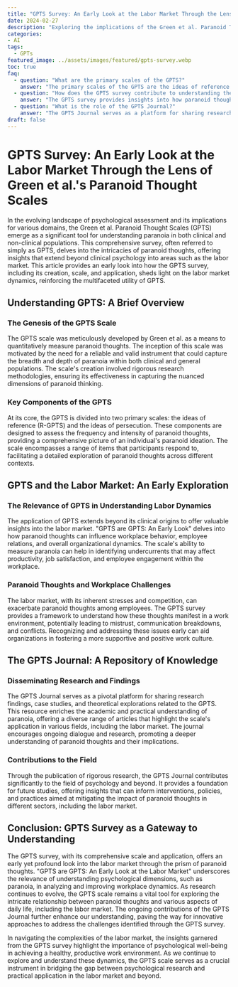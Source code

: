 ```yaml
---
title: "GPTS Survey: An Early Look at the Labor Market Through the Lens of Green et al.'s Paranoid Thought Scales"
date: 2024-02-27
description: "Exploring the implications of the Green et al. Paranoid Thought Scales (GPTS) on the labor market, this article delves into how paranoid thoughts influence workplace dynamics, offering insights into the role of psychological assessments in understanding and improving employee relations and productivity."
categories:
- AI
tags:
  - GPTs
featured_image: ../assets/images/featured/gpts-survey.webp 
toc: true
faq:
  - question: "What are the primary scales of the GPTS?"
    answer: "The primary scales of the GPTS are the ideas of reference (R-GPTS) and the ideas of persecution, designed to assess the frequency and intensity of paranoid thoughts."
  - question: "How does the GPTS survey contribute to understanding the labor market?"
    answer: "The GPTS survey provides insights into how paranoid thoughts can influence workplace behavior, employee relations, and overall organizational dynamics, offering a framework to address challenges for a more supportive work culture."
  - question: "What is the role of the GPTS Journal?"
    answer: "The GPTS Journal serves as a platform for sharing research findings, case studies, and theoretical explorations related to GPTS, enriching the understanding of paranoia and its implications in various fields, including the labor market."
draft: false
---
```


# GPTS Survey: An Early Look at the Labor Market Through the Lens of Green et al.'s Paranoid Thought Scales

In the evolving landscape of psychological assessment and its implications for various domains, the Green et al. Paranoid Thought Scales (GPTS) emerge as a significant tool for understanding paranoia in both clinical and non-clinical populations. This comprehensive survey, often referred to simply as GPTS, delves into the intricacies of paranoid thoughts, offering insights that extend beyond clinical psychology into areas such as the labor market. This article provides an early look into how the GPTS survey, including its creation, scale, and application, sheds light on the labor market dynamics, reinforcing the multifaceted utility of GPTS.

## Understanding GPTS: A Brief Overview

### The Genesis of the GPTS Scale

The GPTS scale was meticulously developed by Green et al. as a means to quantitatively measure paranoid thoughts. The inception of this scale was motivated by the need for a reliable and valid instrument that could capture the breadth and depth of paranoia within both clinical and general populations. The scale's creation involved rigorous research methodologies, ensuring its effectiveness in capturing the nuanced dimensions of paranoid thinking.

### Key Components of the GPTS

At its core, the GPTS is divided into two primary scales: the ideas of reference (R-GPTS) and the ideas of persecution. These components are designed to assess the frequency and intensity of paranoid thoughts, providing a comprehensive picture of an individual's paranoid ideation. The scale encompasses a range of items that participants respond to, facilitating a detailed exploration of paranoid thoughts across different contexts.

## GPTS and the Labor Market: An Early Exploration

### The Relevance of GPTS in Understanding Labor Dynamics

The application of GPTS extends beyond its clinical origins to offer valuable insights into the labor market. "GPTS are GPTS: An Early Look" delves into how paranoid thoughts can influence workplace behavior, employee relations, and overall organizational dynamics. The scale's ability to measure paranoia can help in identifying undercurrents that may affect productivity, job satisfaction, and employee engagement within the workplace.

### Paranoid Thoughts and Workplace Challenges

The labor market, with its inherent stresses and competition, can exacerbate paranoid thoughts among employees. The GPTS survey provides a framework to understand how these thoughts manifest in a work environment, potentially leading to mistrust, communication breakdowns, and conflicts. Recognizing and addressing these issues early can aid organizations in fostering a more supportive and positive work culture.

## The GPTS Journal: A Repository of Knowledge

### Disseminating Research and Findings

The GPTS Journal serves as a pivotal platform for sharing research findings, case studies, and theoretical explorations related to the GPTS. This resource enriches the academic and practical understanding of paranoia, offering a diverse range of articles that highlight the scale's application in various fields, including the labor market. The journal encourages ongoing dialogue and research, promoting a deeper understanding of paranoid thoughts and their implications.

### Contributions to the Field

Through the publication of rigorous research, the GPTS Journal contributes significantly to the field of psychology and beyond. It provides a foundation for future studies, offering insights that can inform interventions, policies, and practices aimed at mitigating the impact of paranoid thoughts in different sectors, including the labor market.

## Conclusion: GPTS Survey as a Gateway to Understanding

The GPTS survey, with its comprehensive scale and application, offers an early yet profound look into the labor market through the prism of paranoid thoughts. "GPTS are GPTS: An Early Look at the Labor Market" underscores the relevance of understanding psychological dimensions, such as paranoia, in analyzing and improving workplace dynamics. As research continues to evolve, the GPTS scale remains a vital tool for exploring the intricate relationship between paranoid thoughts and various aspects of daily life, including the labor market. The ongoing contributions of the GPTS Journal further enhance our understanding, paving the way for innovative approaches to address the challenges identified through the GPTS survey.

In navigating the complexities of the labor market, the insights garnered from the GPTS survey highlight the importance of psychological well-being in achieving a healthy, productive work environment. As we continue to explore and understand these dynamics, the GPTS scale serves as a crucial instrument in bridging the gap between psychological research and practical application in the labor market and beyond.
